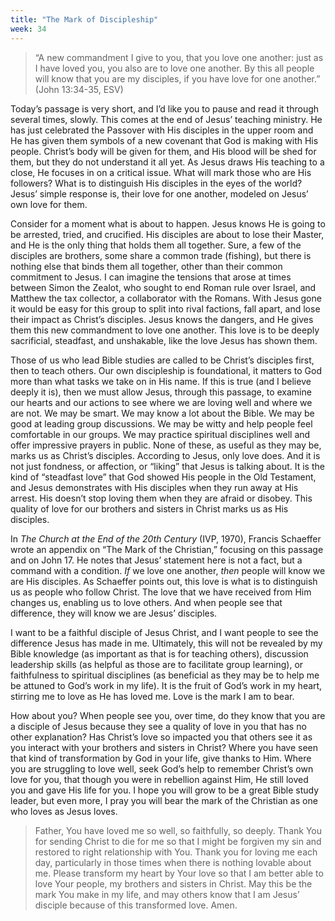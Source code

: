 ```yaml
---
title: "The Mark of Discipleship"
week: 34
---
```


> “A new commandment I give to you, that you love one another: just as
> I have loved you, you also are to love one another. By this all people
> will know that you are my disciples, if you have love for one
> another.” (John 13:34-35, ESV)

Today’s passage is very short, and I’d like you to pause and read it
through several times, slowly. This comes at the end of Jesus’ teaching
ministry. He has just celebrated the Passover with His disciples in the
upper room and He has given them symbols of a new covenant that God is
making with His people. Christ’s body will be given for them, and His
blood will be shed for them, but they do not understand it all yet. As
Jesus draws His teaching to a close, He focuses in on a critical issue.
What will mark those who are His followers? What is to distinguish His
disciples in the eyes of the world? Jesus’ simple response is, their
love for one another, modeled on Jesus’ own love for them.

Consider for a moment what is about to happen. Jesus knows He is going
to be arrested, tried, and crucified. His disciples are about to lose
their Master, and He is the only thing that holds them all together.
Sure, a few of the disciples are brothers, some share a common trade
(fishing), but there is nothing else that binds them all together, other
than their common commitment to Jesus. I can imagine the tensions that
arose at times between Simon the Zealot, who sought to end Roman rule
over Israel, and Matthew the tax collector, a collaborator with the
Romans. With Jesus gone it would be easy for this group to split into
rival factions, fall apart, and lose their impact as Christ’s disciples.
Jesus knows the dangers, and He gives them this new commandment to love
one another. This love is to be deeply sacrificial, steadfast, and
unshakable, like the love Jesus has shown them.

Those of us who lead Bible studies are called to be Christ’s disciples
first, then to teach others. Our own discipleship is foundational, it
matters to God more than what tasks we take on in His name. If this is
true (and I believe deeply it is), then we must allow Jesus, through
this passage, to examine our hearts and our actions to see where we are
loving well and where we are not. We may be smart. We may know a lot
about the Bible. We may be good at leading group discussions. We may be
witty and help people feel comfortable in our groups. We may practice
spiritual disciplines well and offer impressive prayers in public. None
of these, as useful as they may be, marks us as Christ’s disciples.
According to Jesus, only love does. And it is not just fondness, or
affection, or “liking” that Jesus is talking about. It is the kind of
“steadfast love” that God showed His people in the Old Testament, and
Jesus demonstrates with His disciples when they run away at His arrest.
His doesn’t stop loving them when they are afraid or disobey. This
quality of love for our brothers and sisters in Christ marks us as His
disciples.

In *The Church at the End of the 20th Century* (IVP, 1970), Francis
Schaeffer wrote an appendix on “The Mark of the Christian,” focusing on
this passage and on John 17. He notes that Jesus’ statement here is not
a fact, but a command with a condition. *If* we love one another, *then*
people will know we are His disciples. As Schaeffer points out, this
love is what is to distinguish us as people who follow Christ. The love
that we have received from Him changes us, enabling us to love others.
And when people see that difference, they will know we are Jesus’
disciples.

I want to be a faithful disciple of Jesus Christ, and I want people to
see the difference Jesus has made in me. Ultimately, this will not be
revealed by my Bible knowledge (as important as that is for teaching
others), discussion leadership skills (as helpful as those are to
facilitate group learning), or faithfulness to spiritual disciplines (as
beneficial as they may be to help me be attuned to God’s work in my
life). It is the fruit of God’s work in my heart, stirring me to love as
He has loved me. Love is the mark I am to bear.

How about you? When people see you, over time, do they know that you are
a disciple of Jesus because they see a quality of love in you that has
no other explanation? Has Christ’s love so impacted you that others see
it as you interact with your brothers and sisters in Christ? Where you
have seen that kind of transformation by God in your life, give thanks
to Him. Where you are struggling to love well, seek God’s help to
remember Christ’s own love for you, that though you were in rebellion
against Him, He still loved you and gave His life for you. I hope you
will grow to be a great Bible study leader, but even more, I pray you
will bear the mark of the Christian as one who loves as Jesus loves.

> Father, You have loved me so well, so faithfully, so deeply. Thank
> You for sending Christ to die for me so that I might be forgiven my
> sin and restored to right relationship with You. Thank you for loving
> me each day, particularly in those times when there is nothing lovable
> about me. Please transform my heart by Your love so that I am better
> able to love Your people, my brothers and sisters in Christ. May this
> be the mark You make in my life, and may others know that I am Jesus’
> disciple because of this transformed love. Amen.
